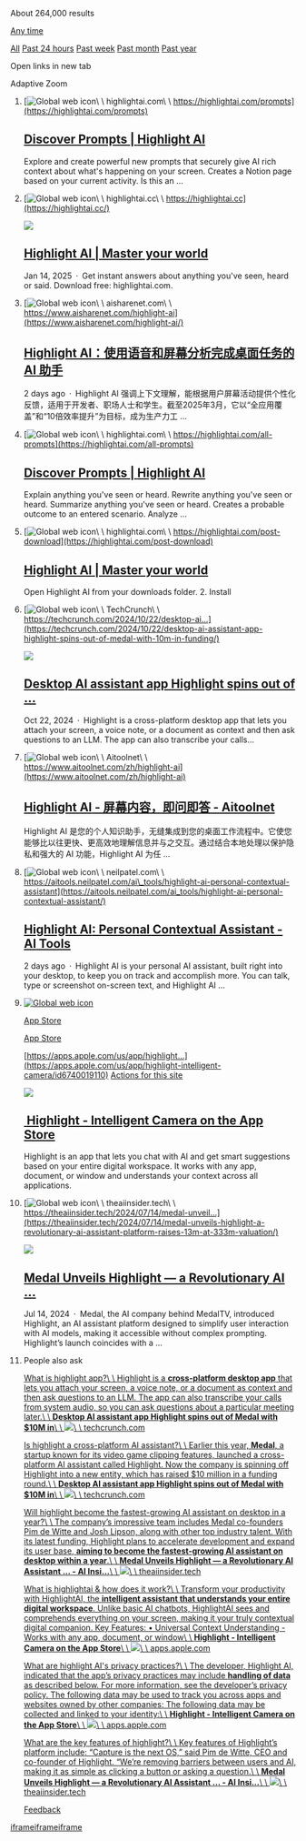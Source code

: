 About 264,000 results

[Any time](javascript:)

[All](https://www.bing.com/search?q=Highlight+AI&gs_lcrp=EgRlZGdlKgYIABBFGDkyBggAEEUYOTIGCAEQRRg8MgYIAhBFGDyoAgCwAgA&FORM=000017&adppc=EDGEDBB&PC=EDGEDBB&mkt=zh-CN&rdr=1&rdrig=A4034C6CD5A348D7935971A2A894C556&qpvt=Highlight+AI) [Past 24 hours](https://www.bing.com/search?q=Highlight+AI&filters=ex1%3a%22ez1%22&gs_lcrp=EgRlZGdlKgYIABBFGDkyBggAEEUYOTIGCAEQRRg8MgYIAhBFGDyoAgCwAgA&FORM=000017&adppc=EDGEDBB&PC=EDGEDBB&mkt=zh-CN&rdr=1&rdrig=A4034C6CD5A348D7935971A2A894C556&qpvt=Highlight+AI) [Past week](https://www.bing.com/search?q=Highlight+AI&filters=ex1%3a%22ez2%22&gs_lcrp=EgRlZGdlKgYIABBFGDkyBggAEEUYOTIGCAEQRRg8MgYIAhBFGDyoAgCwAgA&FORM=000017&adppc=EDGEDBB&PC=EDGEDBB&mkt=zh-CN&rdr=1&rdrig=A4034C6CD5A348D7935971A2A894C556&qpvt=Highlight+AI) [Past month](https://www.bing.com/search?q=Highlight+AI&filters=ex1%3a%22ez3%22&gs_lcrp=EgRlZGdlKgYIABBFGDkyBggAEEUYOTIGCAEQRRg8MgYIAhBFGDyoAgCwAgA&FORM=000017&adppc=EDGEDBB&PC=EDGEDBB&mkt=zh-CN&rdr=1&rdrig=A4034C6CD5A348D7935971A2A894C556&qpvt=Highlight+AI) [Past year](https://www.bing.com/search?q=Highlight+AI&filters=ex1%3a%22ez5_19794_20159%22&gs_lcrp=EgRlZGdlKgYIABBFGDkyBggAEEUYOTIGCAEQRRg8MgYIAhBFGDyoAgCwAgA&FORM=000017&adppc=EDGEDBB&PC=EDGEDBB&mkt=zh-CN&rdr=1&rdrig=A4034C6CD5A348D7935971A2A894C556)

Open links in new tab

Adaptive Zoom

01. [![Global web icon](https://th.bing.com/th?id=ODLS.A2450BEC-5595-40BA-9F13-D9EC6AB74B9F&w=32&h=32&qlt=90&pcl=fffffa&o=6&cb=15&pid=1.2)\\
    \\
    highlightai.com\\
    \\
    https://highlightai.com/prompts](https://highlightai.com/prompts)


    ## [Discover Prompts \| **Highlight AI**](https://highlightai.com/prompts)




    Explore and create powerful new prompts that securely give AI rich context about what's happening on your screen. Creates a Notion page based on your current activity. Is this an …

02. [![Global web icon](https://th.bing.com/th?id=ODLS.A2450BEC-5595-40BA-9F13-D9EC6AB74B9F&w=32&h=32&qlt=91&pcl=fffffa&o=6&cb=15&pid=1.2)\\
    \\
    highlightai.cc\\
    \\
    https://highlightai.cc](https://highlightai.cc/)







    [![](https://th.bing.com/th?id=OIP.TRvJBuRkTpchsw8RCMEAigHaF6&w=80&h=80&c=1&bgcl=3e91eb&r=0&o=6&cb=15&pid=5.1)](javascript:void(0))









    ## [**Highlight AI** \| Master your world](https://highlightai.cc/)



    Jan 14, 2025 · Get instant answers about anything you've seen, heard or said. Download free: highlightai.com.

03. [![Global web icon](https://th.bing.com/th?id=ODLS.3293655f-7739-4290-8457-1b8b95589f37&w=32&h=32&qlt=92&pcl=fffffa&o=6&cb=15&pid=1.2)\\
    \\
    aisharenet.com\\
    \\
    https://www.aisharenet.com/highlight-ai](https://www.aisharenet.com/highlight-ai/)


    ## [**Highlight AI**：使用语音和屏幕分析完成桌面任务的 **AI** 助手](https://www.aisharenet.com/highlight-ai/)




    2 days ago · Highlight AI 强调上下文理解，能根据用户屏幕活动提供个性化反馈，适用于开发者、职场人士和学生。截至2025年3月，它以“全应用覆盖”和“10倍效率提升”为目标，成为生产力工 …

04. [![Global web icon](https://th.bing.com/th?id=ODLS.A2450BEC-5595-40BA-9F13-D9EC6AB74B9F&w=32&h=32&qlt=93&pcl=fffffa&o=6&cb=15&pid=1.2)\\
    \\
    highlightai.com\\
    \\
    https://highlightai.com/all-prompts](https://highlightai.com/all-prompts)


    ## [Discover Prompts \| **Highlight AI**](https://highlightai.com/all-prompts)




    Explain anything you've seen or heard. Rewrite anything you've seen or heard. Summarize anything you've seen or heard. Creates a probable outcome to an entered scenario. Analyze …

05. [![Global web icon](https://th.bing.com/th?id=ODLS.A2450BEC-5595-40BA-9F13-D9EC6AB74B9F&w=32&h=32&qlt=94&pcl=fffffa&o=6&cb=15&pid=1.2)\\
    \\
    highlightai.com\\
    \\
    https://highlightai.com/post-download](https://highlightai.com/post-download)


    ## [**Highlight AI** \| Master your world](https://highlightai.com/post-download)




    Open Highlight AI from your downloads folder. 2. Install

06. [![Global web icon](https://th.bing.com/th?id=ODLS.f720e6ec-4d37-4061-99bf-2831120295be&w=32&h=32&qlt=95&pcl=fffffa&o=6&cb=15&pid=1.2)\\
    \\
    TechCrunch\\
    \\
    https://techcrunch.com/2024/10/22/desktop-ai...](https://techcrunch.com/2024/10/22/desktop-ai-assistant-app-highlight-spins-out-of-medal-with-10m-in-funding/)







    [![](https://th.bing.com/th?id=OIP.MTKoH2JXCMvzF55crOcemgHaDz&w=80&h=80&c=1&bgcl=502df3&r=0&o=6&cb=15&pid=5.1)](javascript:void(0))









    ## [Desktop **AI** assistant app **Highlight** spins out of …](https://techcrunch.com/2024/10/22/desktop-ai-assistant-app-highlight-spins-out-of-medal-with-10m-in-funding/)



    Oct 22, 2024 · Highlight is a cross-platform desktop app that lets you attach your screen, a voice note, or a document as context and then ask questions to an LLM. The app can also transcribe your calls...

07. [![Global web icon](https://th.bing.com/th?id=ODLS.A2450BEC-5595-40BA-9F13-D9EC6AB74B9F&w=32&h=32&qlt=96&pcl=fffffa&o=6&cb=15&pid=1.2)\\
    \\
    Aitoolnet\\
    \\
    https://www.aitoolnet.com/zh/highlight-ai](https://www.aitoolnet.com/zh/highlight-ai)


    ## [**Highlight AI** \- 屏幕内容，即问即答 \- Aitoolnet](https://www.aitoolnet.com/zh/highlight-ai)




    Highlight AI 是您的个人知识助手，无缝集成到您的桌面工作流程中。它使您能够比以往更快、更高效地理解信息并与之交互。通过结合本地处理以保护隐私和强大的 AI 功能，Highlight AI 为任 …

08. [![Global web icon](https://th.bing.com/th?id=ODLS.66ac0a7c-7071-4216-9c51-d7bf26e840bc&w=32&h=32&qlt=97&pcl=fffffa&o=6&cb=15&pid=1.2)\\
    \\
    neilpatel.com\\
    \\
    https://aitools.neilpatel.com/ai\_tools/highlight-ai-personal-contextual-assistant](https://aitools.neilpatel.com/ai_tools/highlight-ai-personal-contextual-assistant/)


    ## [**Highlight AI**: Personal Contextual Assistant - **AI** Tools](https://aitools.neilpatel.com/ai_tools/highlight-ai-personal-contextual-assistant/)




    2 days ago · Highlight AI is your personal AI assistant, built right into your desktop, to keep you on track and accomplish more. You can talk, type or screenshot on-screen text, and Highlight AI …

09. [![Global web icon](https://th.bing.com/th?id=ODLS.e8f92e1f-a1b6-41ff-ad2a-5c2537f37f88&w=32&h=32&qlt=98&pcl=fffffa&o=6&cb=15&pid=1.2)](https://apps.apple.com/us/app/highlight-intelligent-camera/id6740019110)

    [App Store](https://apps.apple.com/us/app/highlight-intelligent-camera/id6740019110)

    [App Store](https://apps.apple.com/us/app/highlight-intelligent-camera/id6740019110)

    [https://apps.apple.com/us/app/highlight...](https://apps.apple.com/us/app/highlight-intelligent-camera/id6740019110) [Actions for this site](https://www.bing.com/search?q=Highlight+AI&gs_lcrp=EgRlZGdlKgYIABBFGDkyBggAEEUYOTIGCAEQRRg8MgYIAhBFGDyoAgCwAgA&FORM=ANCMS9&adppc=EDGEDBB&PC=EDGEDBB&mkt=zh-CN&rdr=1&rdrig=A4034C6CD5A348D7935971A2A894C556#)

















    [![](https://th.bing.com/th?id=OIP.6If9Rw7ShEjFLbG1naDVmgHaD4&w=80&h=80&c=1&bgcl=842d22&r=0&o=6&cb=15&pid=5.1)](javascript:void(0))









    ## [‎ **Highlight** \- Intelligent Camera on the App Store](https://apps.apple.com/us/app/highlight-intelligent-camera/id6740019110)



    Highlight is an app that lets you chat with AI and get smart suggestions based on your entire digital workspace. It works with any app, document, or window and understands your context across all applications.

10. [![Global web icon](https://th.bing.com/th?id=ODLS.A2450BEC-5595-40BA-9F13-D9EC6AB74B9F&w=32&h=32&qlt=99&pcl=fffffa&o=6&cb=15&pid=1.2)\\
    \\
    theaiinsider.tech\\
    \\
    https://theaiinsider.tech/2024/07/14/medal-unveil…](https://theaiinsider.tech/2024/07/14/medal-unveils-highlight-a-revolutionary-ai-assistant-platform-raises-13m-at-333m-valuation/)







    [![](https://th.bing.com/th?id=OIP.yEorW_Q3WpMAXsHdKLPuGAHaG0&w=80&h=80&c=1&bgcl=4d41e1&r=0&o=6&cb=15&pid=5.1)](javascript:void(0))









    ## [Medal Unveils **Highlight** — a Revolutionary **AI** …](https://theaiinsider.tech/2024/07/14/medal-unveils-highlight-a-revolutionary-ai-assistant-platform-raises-13m-at-333m-valuation/)



    Jul 14, 2024 · Medal, the AI company behind MedalTV, introduced Highlight, an AI assistant platform designed to simplify user interaction with AI models, making it accessible without complex prompting. Highlight’s launch coincides with a …

11. People also ask









































































    [What is highlight app?\\
    \\
    Highlight is a **cross-platform desktop app** that lets you attach your screen, a voice note, or a document as context and then ask questions to an LLM. The app can also transcribe your calls from system audio, so you can ask questions about a particular meeting later.\\
    \\
    **Desktop AI assistant app Highlight spins out of Medal with $10M in**\\
    \\
    ![](https://th.bing.com/th?id=ODLS.f720e6ec-4d37-4061-99bf-2831120295be&w=16&h=16&c=7&o=6&cb=15&pid=1.7)\\
    \\
    techcrunch.com](https://techcrunch.com/2024/10/22/desktop-ai-assistant-app-highlight-spins-out-of-medal-with-10m-in-funding/)



    [Is highlight a cross-platform AI assistant?\\
    \\
    Earlier this year, **Medal**, a startup known for its video game clipping features, launched a cross-platform AI assistant called Highlight. Now the company is spinning off Highlight into a new entity, which has raised $10 million in a funding round.\\
    \\
    **Desktop AI assistant app Highlight spins out of Medal with $10M in**\\
    \\
    ![](https://th.bing.com/th?id=ODLS.f720e6ec-4d37-4061-99bf-2831120295be&w=16&h=16&c=7&o=6&cb=15&pid=1.7)\\
    \\
    techcrunch.com](https://techcrunch.com/2024/10/22/desktop-ai-assistant-app-highlight-spins-out-of-medal-with-10m-in-funding/)



    [Will highlight become the fastest-growing AI assistant on desktop in a year?\\
    \\
    The company’s impressive team includes Medal co-founders Pim de Witte and Josh Lipson, along with other top industry talent. With its latest funding, Highlight plans to accelerate development and expand its user base, **aiming to become the fastest-growing AI assistant on desktop within a year**.\\
    \\
    **Medal Unveils Highlight — a Revolutionary AI Assistant ... - AI Insi…**\\
    \\
    ![](https://th.bing.com/th?id=ODLS.A2450BEC-5595-40BA-9F13-D9EC6AB74B9F&w=16&h=16&c=7&o=6&cb=15&pid=1.7)\\
    \\
    theaiinsider.tech](https://theaiinsider.tech/2024/07/14/medal-unveils-highlight-a-revolutionary-ai-assistant-platform-raises-13m-at-333m-valuation/)



    [What is highlightai & how does it work?\\
    \\
    Transform your productivity with HighlightAI, the **intelligent assistant that understands your entire digital workspace**. Unlike basic AI chatbots, HighlightAI sees and comprehends everything on your screen, making it your truly contextual digital companion. Key Features: • Universal Context Understanding - Works with any app, document, or window\\
    \\
    **‎Highlight - Intelligent Camera on the App Store**\\
    \\
    ![](https://th.bing.com/th?id=ODLS.e8f92e1f-a1b6-41ff-ad2a-5c2537f37f88&w=16&h=16&c=7&o=6&cb=15&pid=1.7)\\
    \\
    apps.apple.com](https://apps.apple.com/us/app/highlight-intelligent-camera/id6740019110)



    [What are highlight AI's privacy practices?\\
    \\
    The developer, Highlight AI, indicated that the app’s privacy practices may include **handling of data** as described below. For more information, see the developer’s privacy policy. The following data may be used to track you across apps and websites owned by other companies: The following data may be collected and linked to your identity:\\
    \\
    **‎Highlight - Intelligent Camera on the App Store**\\
    \\
    ![](https://th.bing.com/th?id=ODLS.e8f92e1f-a1b6-41ff-ad2a-5c2537f37f88&w=16&h=16&c=7&o=6&cb=15&pid=1.7)\\
    \\
    apps.apple.com](https://apps.apple.com/us/app/highlight-intelligent-camera/id6740019110)



    [What are the key features of highlight?\\
    \\
    Key features of Highlight’s platform include: “Capture is the next OS,” said Pim de Witte, CEO and co-founder of Highlight. “We’re removing barriers between users and AI, making it as simple as clicking a button or asking a question.\\
    \\
    **Medal Unveils Highlight — a Revolutionary AI Assistant ... - AI Insi…**\\
    \\
    ![](https://th.bing.com/th?id=ODLS.A2450BEC-5595-40BA-9F13-D9EC6AB74B9F&w=16&h=16&c=7&o=6&cb=15&pid=1.7)\\
    \\
    theaiinsider.tech](https://theaiinsider.tech/2024/07/14/medal-unveils-highlight-a-revolutionary-ai-assistant-platform-raises-13m-at-333m-valuation/)























    [Feedback](javascript:void(0))


[iframe](https://login.microsoftonline.com/common/oauth2/authorize?client_id=9ea1ad79-fdb6-4f9a-8bc3-2b70f96e34c7&response_type=id_token+code&nonce=ab6c2c19-3be3-418e-8f71-8642b6bee5cd&redirect_uri=https%3a%2f%2fwww.bing.com%2forgid%2fidtoken%2fconditional&scope=openid%20email%20profile%209ea1ad79-fdb6-4f9a-8bc3-2b70f96e34c7/.default&response_mode=form_post&instance_aware=true&msafed=0&prompt=none&state=%7b%22ig%22%3a%227A93B71C858C41DF882E413253B18D4A%22%7d)[iframe](about:blank)[iframe](https://login.live.com/login.srf?wa=wsignin1.0&rpsnv=11&ct=1741793100&rver=6.0.5286.0&wp=MBI_SSL&wreply=https:%2F%2fwww.bing.com%2Fsecure%2FPassport.aspx%3Fpopup%3D1%26ssl%3D1&lc=2052&id=264960&checkda=1)